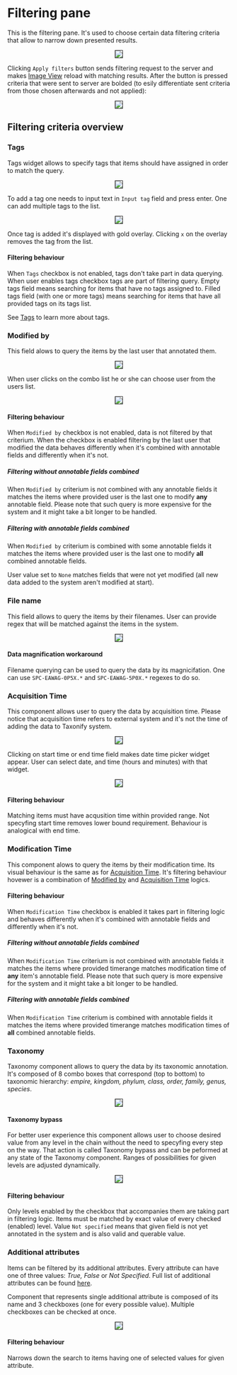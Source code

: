 # Filtering pane

This is the filtering pane. It's used to choose certain data filtering criteria that allow to narrow down presented results.

<p align="center">
  <img src="static/filtering_pane_plain.png" border=1>
</p>

Clicking `Apply filters` button sends filtering request to the server and makes [Image View](../image_view/README.md) reload with matching results. After the button is pressed criteria that were sent to server are bolded (to esily differentiate sent criteria from those chosen afterwards and not applied):

<p align="center">
  <img src="static/filtering_pane_bolding.gif" border=1>
</p>


## Filtering criteria overview

### Tags

Tags widget allows to specify tags that items should have assigned in order to match the query.

<p align="center">
  <img src="static/filtering_pane_tags.png" border=1>
</p>

To add a tag one needs to input text in `Input tag` field and press enter. One can add multiple tags to the list.

<p align="center">
  <img src="static/filtering_pane_tags_added.png" border=1>
</p>

Once tag is added it's displayed with gold overlay. Clicking `x` on the overlay removes the tag from the list.

#### Filtering behaviour
When `Tags` checkbox is not enabled, tags don't take part in data querying.
When user enables tags checkbox tags are part of filtering query. Empty tags field means searching for items that have no tags assigned to. Filled tags field (with one or more tags) means searching for items that have all provided tags on its tags list.

See [Tags](../tags/README.md) to learn more about tags.

### Modified by

This field alows to query the items by the last user that annotated them.

<p align="center">
  <img src="static/filtering_pane_modified_by.png" border=1>
</p>

When user clicks on the combo list he or she can choose user from the users list.

<p align="center">
  <img src="static/filtering_pane_modified_by_active.png" border=1>
</p>

#### Filtering behaviour

When `Modified by` checkbox is not enabled, data is not filtered by that criterium. When the checkbox is enabled filtering by the last user that modified the data behaves differently when it's combined with annotable fields and differently when it's not.

##### Filtering without annotable fields combined
When `Modified by` criterium is not combined with any annotable fields it matches the items where provided user is the last one to modify __any__ annotable field. Please note that such query is more expensive for the system and it might take a bit longer to be handled.

##### Filtering with annotable fields combined
When `Modified by` criterium is combined with some annotable fields it matches the items where provided user is the last one to modify __all__ combined annotable fields.

User value set to `None` matches fields that were not yet modified (all new data added to the system aren't modified at start).

### File name

This field allows to query the items by their filenames. User can provide regex that will be matched against the items in the system.

<p align="center">
  <img src="static/filtering_pane_filename.png" border=1>
</p>

#### Data magnification workaround
Filename querying can be used to query the data by its magnicifation. One can use `SPC-EAWAG-0P5X.*` and `SPC-EAWAG-5P0X.*` regexes to do so.

### Acquisition Time

This component allows user to query the data by acquisition time. Please notice that acquisition time refers to external system and it's not the time of adding the data to Taxonify system.

<p align="center">
  <img src="static/filtering_pane_acquisition_time.png" border=1>
</p>

Clicking on start time or end time field makes date time picker widget appear. User can select date, and time (hours and minutes) with that widget.

<p align="center">
  <img src="static/filtering_pane_acquisition_time_active.png" border=1>
</p>

#### Filtering behaviour

Matching items must have acqusition time within provided range. Not specyfing start time removes lower bound requirement. Behaviour is analogical with end time.

### Modification Time

This component alows to query the items by their modification time. Its visual behaviour is the same as for [Acquisition Time](#acquisition-time). It's filtering behaviour hovewer is a combination of [Modified by](#modified-by) and [Acquisition Time](#acquisition-time) logics.

#### Filtering behaviour

When `Modification Time` checkbox is enabled it takes part in filtering logic and behaves differently when it's combined with annotable fields and differently when it's not.

##### Filtering without annotable fields combined

When `Modification Time` criterium is not combined with annotable fields it matches the items where provided timerange matches modification time of __any__ item's annotable field. Please note that such query is more expensive for the system and it might take a bit longer to be handled.

##### Filtering with annotable fields combined

When `Modification Time` criterium is combined with annotable fields it matches the items where provided timerange matches modification times of __all__ combined annotable fields.

### Taxonomy

Taxonomy component allows to query the data by its taxonomic annotation. It's composed of 8 combo boxes that correspond (top to bottom) to taxonomic hierarchy: _empire, kingdom, phylum, class, order, family, genus, species_.

<p align="center">
  <img src="static/filtering_pane_taxonomy_plain.png" border=1>
</p>

#### Taxonomy bypass

For better user experience this component allows user to choose desired value from any level in the chain without the need to specyfing every step on the way. That action is called Taxonomy bypass and can be peformed at any state of the Taxonomy component. Ranges of possibilities for given levels are adjusted dynamically.

<p align="center">
  <img src="static/filtering_pane_taxonomy_bypass.gif" border=1>
</p>

#### Filtering behaviour
Only levels enabled by the checkbox that accompanies them are taking part in filtering logic. Items must be matched by exact value of every checked (enabled) level.
Value `Not specified` means that given field is not yet annotated in the system and is also valid and querable value.

### Additional attributes

Items can be filtered by its additional attributes. Every attribute can have one of three values: _True, False_ or _Not Specified_. Full list of additional attributes can be found [here](../additional_attributes/README.md).

Component that represents single additional attribute is composed of its name and 3 checkboxes (one for every possible value). Multiple checkboxes can be checked at once.

<p align="center">
  <img src="static/filtering_pane_additional_attributes.png" border=1>
</p>

#### Filtering behaviour
Narrows down the search to items having one of selected values for given attribute.
